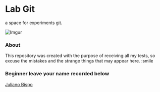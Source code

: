 # Lab Git

a space for experiments git.

![Imgur](http://i.imgur.com/lCFTRha.jpg)

### About

This repository was created with the purpose of receiving all my tests, so excuse the mistakes and the strange things that may appear here. :smile

### Beginner leave your name recorded below

[Juliano Bispo](https://github.com/JulianoBispo)
